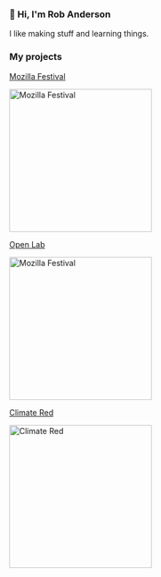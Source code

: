 ### 👋 Hi, I'm Rob Anderson

I like making stuff and learning things.

### My projects

[Mozilla Festival](https://schedule.mozillafestival.org)

<img src="https://schedule.mozillafestival.org/opengraph.png" width="256px" title="Mozilla Festival">

[Open Lab](https://openlab.ncl.ac.uk)

<img src="https://openlab.ncl.ac.uk/static/opengraph.png" width="256px" title="Mozilla Festival">

[Climate Red](https://climate.red)

<img src="https://climate.red/opengraph.png" width="256px" title="Climate Red">
